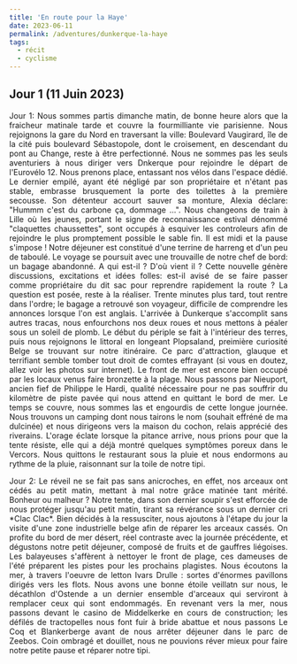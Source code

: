 ```yaml
---
title: 'En route pour la Haye'
date: 2023-06-11
permalink: /adventures/dunkerque-la-haye
tags:
  - récit
  - cyclisme
---
```


Jour 1 (11 Juin 2023)
------
<p style="text-align:justify;">
Jour 1: Nous sommes partis dimanche matin, de bonne heure alors que la fraicheur matinale tarde et couvre la fourmilliante vie parisienne. Nous rejoignons la gare du Nord en traversant la ville: Boulevard Vaugirard, île de la cité puis boulevard Sébastopole, dont le croisement, en descendant du pont au Change, reste à être perfectionné. Nous ne sommes pas les seuls aventuriers à nous diriger vers Dnkerque pour rejoindre le départ de l'Eurovélo 12. Nous prenons place, entassant nos vélos dans l'espace dédié. Le dernier empilé, ayant été négligé par son propriétaire et n'étant pas stable, embrasse brusquement la porte des toilettes à la première secousse. Son détenteur accourt sauver sa monture, Alexia déclare: "Hummm c'est du carbone ça, dommage ...". Nous changeons de train à Lille où les jeunes, portant le signe de reconnaissance estival dénommé "claquettes chaussettes", sont occupés à esquiver les controleurs afin de rejoindre le plus promptement possible le sable fin. Il est midi et la pause s'impose ! Notre déjeuner est constitué d'une terrine de harreng et d'un peu de taboulé. Le voyage se poursuit avec une trouvaille de notre chef de bord: un bagage abandonné. A qui est-il ? D'où vient il ? Cette nouvelle génère discussions, excitations et idées folles: est-il avisé de se faire passer comme propriétaire du dit sac pour reprendre rapidement la route ? La question est posée, reste à la réaliser. Trente minutes plus tard, tout rentre dans l'ordre; le bagage a retrouvé son voyageur, difficile de comprendre les annonces lorsque l'on est anglais. L'arrivée à Dunkerque s'accomplit sans autres tracas, nous enfourchons nos deux roues et nous mettons à péaler sous un soleil de plomb. Le début du périple se fait à l'intérieur des terres, puis nous rejoignons le littoral en longeant Plopsaland, preimière curiosité Belge se trouvant sur notre itinéraire. Ce parc d'attraction, glauque et terrifiant semble tomber tout droit de comtes effrayant (si vous en doutez, allez voir les photos sur internet). Le front de mer est encore bien occupé par les locaux venus faire bronzette à la plage. Nous passons par Nieuport, ancien fief de Philippe le Hardi, qualité nécessaire pour ne pas souffrir du kilomètre de piste pavée qui nous attend en quittant le bord de mer. Le temps se couvre, nous sommes las et engourdis de cette longue journée. Nous trouvons un camping dont nous tairons le nom (souhait effréné de ma dulcinée) et nous dirigeons vers la maison du cochon, relais apprécié des riverains. L'orage éclate lorsque la pitance arrive, nous prions pour que la tente résiste, elle qui a déjà montré quelques symptômes poreux dans le Vercors. Nous quittons le restaurant sous la pluie et nous endormons au rythme de la pluie, raisonnant sur la toile de notre tipi.
</p>



<p style="text-align:justify;">
Jour 2: Le réveil ne se fait pas sans anicroches, en effet, nos arceaux ont cédés au petit matin, mettant à mal notre grâce matinée tant mérité. Bonheur ou malheur ? Notre tente, dans son dernier soupir s'est efforcée de nous protéger jusqu'au petit matin, tirant sa révérance sous un dernier cri *Clac Clac*. Bien décidés à la ressusciter, nous ajoutons à l'étape du jour la visite d'une zone industrielle belge afin de réparer les arceaux cassés. On profite du bord de mer désert, réel contraste avec la journée précédente, et dégustons notre petit déjeuner, composé de fruits et de gauffres liégoises. Les balayeuses s'affèrent à nettoyer le front de plage, ces dameuses de l'été préparent les pistes pour les prochains plagistes. Nous écoutons la mer, à travers l'oeuvre de letton Ivars Drulle : sortes d'énormes pavillons dirigés vers les flots. Nous avons une bonne étoile veillatn sur nous, le décathlon d'Ostende a un dernier ensemble d'arceaux qui serviront à remplacer ceux qui sont endommagés. En revenant vers la mer, nous passons devant le casino de Middelkerke en cours de construction; les défilés de tractopelles nous font fuir à bride abattue et nous passons Le Coq et Blankerberge avant de nous arrêter déjeuner dans le parc de Zeebos. Coin ombragé et douillet, nous ne pouvions réver mieux pour faire notre petite pause et réparer notre tipi.  